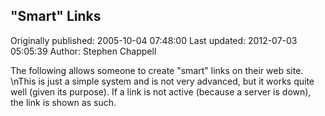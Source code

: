 ## "Smart" Links 
Originally published: 2005-10-04 07:48:00 
Last updated: 2012-07-03 05:05:39 
Author: Stephen Chappell 
 
The following allows someone to create "smart" links on their web site.\nThis is just a simple system and is not very advanced, but it works quite well (given its purpose). If a link is not active (because a server is down), the link is shown as such.